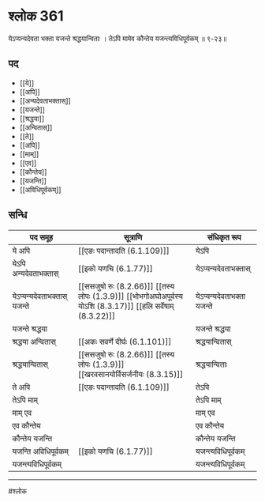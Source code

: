 # श्लोक 361

येऽप्यन्यदेवता भक्ता यजन्ते श्रद्धयान्विताः ।
तेऽपि मामेव कौन्तेय यजन्त्यविधिपूर्वकम् ॥ ९-२३॥


## पद 

- [[ये]]
- [[अपि]]
- [[अन्यदेवताभक्तास्]]
- [[यजन्ते]]
- [[श्रद्धया]]
- [[अन्वितास्]]
- [[ते]]
- [[अपि]]
- [[माम्]]
- [[एव]]
- [[कौन्तेय]]
- [[यजन्ति]]
- [[अविधिपूर्वकम्]]

## सन्धि

| पद समूह | सूत्राणि | संधिकृत रूप |
| ----- | ----- | ----- |
| ये अपि |  [[एङः पदान्तादति (6.1.109)]] | येऽपि |
| येऽपि अन्यदेवताभक्तास् |  [[इको यणचि (6.1.77)]] | येऽप्यन्यदेवताभक्तास् |
| येऽप्यन्यदेवताभक्तास् यजन्ते |  [[ससजुषो रुः (8.2.66)]] [[तस्य लोपः (1.3.9)]] [[भोभगोअघोअपूर्वस्य योऽशि (8.3.17)]] [[हलि सर्वेषाम् (8.3.22)]] | येऽप्यन्यदेवताभक्ता यजन्ते |
| यजन्ते श्रद्धया |  | यजन्ते श्रद्धया |
| श्रद्धया अन्वितास् |  [[अकः सवर्णे दीर्घः (6.1.101)]] | श्रद्धयान्वितास् |
| श्रद्धयान्वितास् |  [[ससजुषो रुः (8.2.66)]] [[तस्य लोपः (1.3.9)]] [[खरवसानयोर्विसर्जनीयः (8.3.15)]] | श्रद्धयान्विताः |
| ते अपि |  [[एङः पदान्तादति (6.1.109)]] | तेऽपि |
| तेऽपि माम् |  | तेऽपि माम् |
| माम् एव |  | माम् एव |
| एव कौन्तेय |  | एव कौन्तेय |
| कौन्तेय यजन्ति |  | कौन्तेय यजन्ति |
| यजन्ति अविधिपूर्वकम् |  [[इको यणचि (6.1.77)]] | यजन्त्यविधिपूर्वकम् |
| यजन्त्यविधिपूर्वकम् |  | यजन्त्यविधिपूर्वकम् |


---

#श्लोक